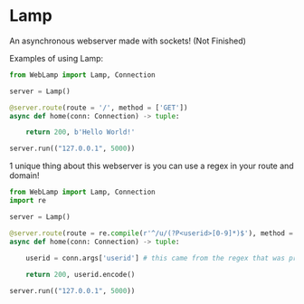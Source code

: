 # Lamp

An asynchronous webserver made with sockets! (Not Finished)

Examples of using Lamp:

```py
from WebLamp import Lamp, Connection

server = Lamp()

@server.route(route = '/', method = ['GET'])
async def home(conn: Connection) -> tuple:

    return 200, b'Hello World!'

server.run(("127.0.0.1", 5000))
```

1 unique thing about this webserver is you can use a regex in your route and domain!

```py
from WebLamp import Lamp, Connection
import re

server = Lamp()

@server.route(route = re.compile(r'^/u/(?P<userid>[0-9]*)$'), method = ['GET'])
async def home(conn: Connection) -> tuple:

    userid = conn.args['userid'] # this came from the regex that was provided
    
    return 200, userid.encode()

server.run(("127.0.0.1", 5000))
```

